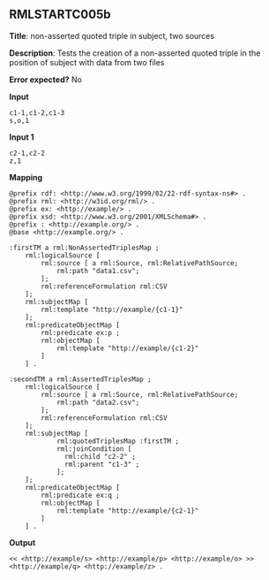 ## RMLSTARTC005b

**Title**: non-asserted quoted triple in subject, two sources

**Description**: Tests the creation of a non-asserted quoted triple in the position of subject with data from two files

**Error expected?** No

**Input**
```
c1-1,c1-2,c1-3
s,o,1

```

**Input 1**
```
c2-1,c2-2
z,1

```

**Mapping**
```
@prefix rdf: <http://www.w3.org/1999/02/22-rdf-syntax-ns#> .
@prefix rml: <http://w3id.org/rml/> .
@prefix ex: <http://example/> .
@prefix xsd: <http://www.w3.org/2001/XMLSchema#> .
@prefix : <http://example.org/> .
@base <http://example.org/> .

:firstTM a rml:NonAssertedTriplesMap ;
    rml:logicalSource [
        rml:source [ a rml:Source, rml:RelativePathSource;
            rml:path "data1.csv";
        ];
        rml:referenceFormulation rml:CSV
    ];
    rml:subjectMap [
        rml:template "http://example/{c1-1}"
    ];
    rml:predicateObjectMap [
        rml:predicate ex:p ;
        rml:objectMap [
            rml:template "http://example/{c1-2}"
        ]
    ] .

:secondTM a rml:AssertedTriplesMap ;
    rml:logicalSource [
        rml:source [ a rml:Source, rml:RelativePathSource;
            rml:path "data2.csv";
        ];
        rml:referenceFormulation rml:CSV
    ];
    rml:subjectMap [
            rml:quotedTriplesMap :firstTM ;
            rml:joinCondition [
              rml:child "c2-2" ;
              rml:parent "c1-3" ;
            ];
    ];
    rml:predicateObjectMap [
        rml:predicate ex:q ;
        rml:objectMap [
            rml:template "http://example/{c2-1}"
        ]
    ] .

```

**Output**
```
<< <http://example/s> <http://example/p> <http://example/o> >> <http://example/q> <http://example/z> .

```

